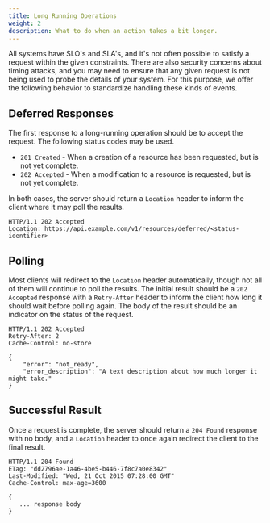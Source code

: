 ```yaml
---
title: Long Running Operations
weight: 2
description: What to do when an action takes a bit longer.
---
```


All systems have SLO's and SLA's, and it's not often possible to satisfy a request within the given constraints. There
are also security concerns about timing attacks, and you may need to ensure that any given request is not being used
to probe the details of your system. For this purpose, we offer the following behavior to standardize handling these
kinds of events.

## Deferred Responses

The first response to a long-running operation should be to accept the request. The following status codes may be used.

- `201 Created` - When a creation of a resource has been requested, but is not yet complete.
- `202 Accepted` - When a modification to a resource is requested, but is not yet complete.

In both cases, the server should return a `Location` header to inform the client where it may poll the results.

```http
HTTP/1.1 202 Accepted
Location: https://api.example.com/v1/resources/deferred/<status-identifier>
```

## Polling

Most clients will redirect to the `Location` header automatically, though not all of them will continue to poll the
results. The initial result should be a `202 Accepted` response with a `Retry-After` header to inform the client how
long it should wait before polling again. The body of the result should be an indicator on the status of the request.

```http
HTTP/1.1 202 Accepted
Retry-After: 2
Cache-Control: no-store

{
    "error": "not_ready",
    "error_description": "A text description about how much longer it might take."
}
```

## Successful Result

Once a request is complete, the server should return a `204 Found` response with no body, and a `Location` header to
once again redirect the client to the final result.

```http
HTTP/1.1 204 Found
ETag: "dd2796ae-1a46-4be5-b446-7f8c7a0e8342"
Last-Modified: "Wed, 21 Oct 2015 07:28:00 GMT"
Cache-Control: max-age=3600

{
   ... response body
}
```
